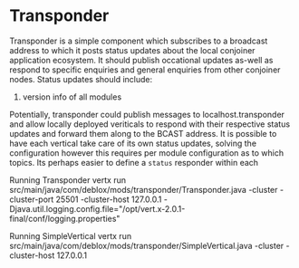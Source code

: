 # Transponder

Transponder is a simple component which subscribes to a broadcast address to which it posts status updates about the
local conjoiner application ecosystem. It should publish occational updates as-well as respond to specific enquiries
and general enquiries from other conjoiner nodes. Status updates should include:
1. version info of all modules

Potentially, transponder could publish messages to localhost.transponder and allow locally deployed
veriticals to respond with their respective status updates and forward them along to the BCAST address.
It is possible to have each vertical take care of its own status updates, solving the configuration however this requires per module configuration
as to which topics. Its perhaps easier to define a `status` responder within each


Running Transponder
vertx run src/main/java/com/deblox/mods/transponder/Transponder.java -cluster  -cluster-port 25501 -cluster-host 127.0.0.1 -Djava.util.logging.config.file="/opt/vert.x-2.0.1-final/conf/logging.properties"



Running SimpleVertical
vertx run src/main/java/com/deblox/mods/transponder/SimpleVertical.java  -cluster   -cluster-host 127.0.0.1